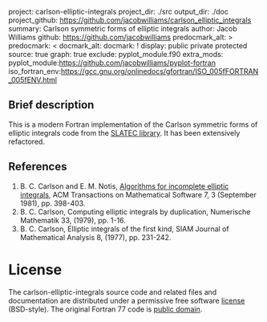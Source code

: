 project: carlson-elliptic-integrals
project_dir: ./src
output_dir: ./doc
project_github: https://github.com/jacobwilliams/carlson_elliptic_integrals
summary: Carlson symmetric forms of elliptic integrals
author: Jacob Williams
github: https://github.com/jacobwilliams
predocmark_alt: >
predocmark: <
docmark_alt:
docmark: !
display: public
         private
         protected
source: true
graph: true
exclude: pyplot_module.f90
extra_mods: pyplot_module:https://github.com/jacobwilliams/pyplot-fortran
            iso_fortran_env:https://gcc.gnu.org/onlinedocs/gfortran/ISO_005fFORTRAN_005fENV.html

Brief description
---------------

This is a modern Fortran implementation of the Carlson symmetric forms of elliptic integrals code from the [SLATEC library](http://www.netlib.org/slatec/src/). It has been extensively refactored.

## References

1. B. C. Carlson and E. M. Notis, [Algorithms for incomplete
   elliptic integrals](http://dl.acm.org/citation.cfm?id=355970),
   ACM Transactions on Mathematical
   Software 7, 3 (September 1981), pp. 398-403.
2. B. C. Carlson, Computing elliptic integrals by
   duplication, Numerische Mathematik 33, (1979),
   pp. 1-16.
3. B. C. Carlson, Elliptic integrals of the first kind,
   SIAM Journal of Mathematical Analysis 8, (1977),
   pp. 231-242.

# License

The carlson-elliptic-integrals source code and related files and documentation are distributed under a permissive free software [license](https://github.com/jacobwilliams/carlson_elliptic_integrals/blob/master/LICENSE) (BSD-style).  The original Fortran 77 code is [public domain](http://www.netlib.org/slatec/guide).
